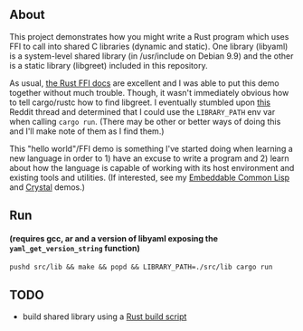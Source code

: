 ## About
This project demonstrates how you might write a Rust program which uses FFI to
call into shared C libraries (dynamic and static). One library (libyaml) is a
system-level shared library (in /usr/include on Debian 9.9) and the other is a
static library (libgreet) included in this repository.

As usual, [the Rust FFI docs](https://doc.rust-lang.org/nomicon/ffi.html) are excellent and I was able to put this demo
together without much trouble. Though, it wasn't immediately obvious how to
tell cargo/rustc how to find libgreet. I eventually stumbled upon [this](https://old.reddit.com/r/rust/comments/39dckn/rust_ffi_can_i_pass_linker_flags_through_cargo/) Reddit
thread and determined that I could use the `LIBRARY_PATH` env var when calling
`cargo run`. (There may be other or better ways of doing this and I'll make
note of them as I find them.)

This "hello world"/FFI demo is something I've started doing when learning a new
language in order to 1) have an excuse to write a program and 2) learn about
how the language is capable of working with its host environment and existing
tools and utilities. (If interested, see my [Embeddable Common Lisp](https://github.com/ethagnawl/ecl-hello-r-lisp) and
[Crystal](https://github.com/ethagnawl/crystal-c-interop-demo) demos.)

## Run
#### (requires gcc, ar and a version of libyaml exposing the `yaml_get_version_string` function)

`pushd src/lib && make && popd && LIBRARY_PATH=./src/lib cargo run`

## TODO
- build shared library using a [Rust build script](https://doc.rust-lang.org/cargo/reference/build-scripts.html)
